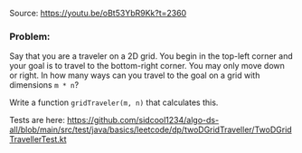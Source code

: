 Source: https://youtu.be/oBt53YbR9Kk?t=2360

### Problem:
Say that you are a traveler on a 2D grid. You begin in the top-left corner and your goal is to travel to the bottom-right corner. You may only move down or right.
In how many ways can you travel to the goal on a grid with dimensions `m * n`?

Write a function `gridTraveler(m, n)` that calculates this.

Tests are here: 
https://github.com/sidcool1234/algo-ds-all/blob/main/src/test/java/basics/leetcode/dp/twoDGridTraveller/TwoDGridTravellerTest.kt
